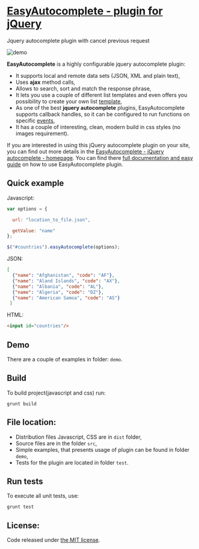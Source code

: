 # <a href='http://easyautocomplete.com' >EasyAutocomplete - plugin for jQuery</a>
Jquery autocomplete plugin with cancel previous request


![demo](http://easyautocomplete.com/images/EasyAutocomplete.gif)


**EasyAutocomplete** is a highly configurable jquery autocomplete plugin:
 * It supports local and remote data sets (JSON, XML and plain text),
 * Uses **ajax** method calls,
 * Allows to search, sort and match the response phrase,
 * It lets you use a couple of different list templates and even offers you possibility to create your own list <a href="http://easyautocomplete.com/guide#sec-templates">template</a>,
 * As one of the best **jquery autocomplete** plugins, EasyAutocomplete supports callback handles, so it can be configured to run functions on specific <a href="http://easyautocomplete.com/guide#sec-trigger-event">events</a>,
 * It has a couple of interesting, clean, modern build in css styles (no images requirement).


If you are interested in using this jQuery autocomplete plugin on your site, you can find out more details in the
<a href="http://easyautocomplete.com/">EasyAutocomplete - jQuery autocomplete - homepage</a>. You can find there <a href='http://easyautocomplete.com/guide' >full documentation and easy guide</a> on how to use EasyAutocomplete plugin.

## Quick example

Javascript:
```Javascript
var options = {

  url: "location_to_file.json",

  getValue: "name"
};

$("#countries").easyAutocomplete(options);
```

JSON:
```JSON
[
  {"name": "Afghanistan", "code": "AF"},
  {"name": "Aland Islands", "code": "AX"},
  {"name": "Albania", "code": "AL"},
  {"name": "Algeria", "code": "DZ"},
  {"name": "American Samoa", "code": "AS"}
 ]
```

HTML:
```HTML
<input id="countries"/>
```

## Demo

There are a couple of examples in folder: `demo`.

## Build

To build project(javascript and css) run:

```
grunt build
```

## File location:

* Distribution files Javascript, CSS are in `dist` folder,
* Source files are in the folder `src`,
* Simple examples, that presents usage of plugin can be found in folder `demo`,
* Tests for the plugin are located in folder `test`.

## Run tests
To execute all unit tests, use:

```
grunt test
```

## License:

Code released under <a href='http://github.com/pawelczak/EasyAutocomplete/blob/master/LICENSE.txt' >the MIT license</a>.
